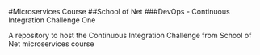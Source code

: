 #Microservices Course
##School of Net
###DevOps - Continuous Integration Challenge One

A repository to host the Continuous Integration Challenge from School of Net microservices course
